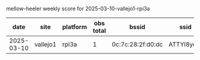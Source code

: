 mellow-heeler weekly score for 2025-03-10-vallejo1-rpi3a

|date|site|platform|obs total|bssid|ssid|
|--|--|--|--|--|--|
|2025-03-10|vallejo1|rpi3a|1|0c:7c:28:2f:d0:dc|ATTYI8yedr||2025-03-10|vallejo1|rpi3a|1|b4:a2:5c:9d:86:70|The Mare Island Company||2025-03-10|vallejo1|rpi3a|1|cc:ab:2c:d0:48:14|ATThRTZi65||2025-03-10|vallejo1|rpi3a|1|b4:a2:5c:9d:b3:90|The Mare Island Company||2025-03-10|vallejo1|rpi3a|1|6c:ca:08:13:a2:90|ATT7x4U8S5||2025-03-10|vallejo1|rpi3a|1|64:9a:63:06:71:0d|Ring Setup 0d||2025-03-10|vallejo1|rpi3a|1|1a:d9:5e:82:70:ef|empty_ssid||2025-03-10|vallejo1|rpi3a|1|e2:02:34:3a:86:94|Fernweh||2025-03-10|vallejo1|rpi3a|1|3a:65:12:e7:81:cf|\x00\x00\x00\x00\x00\x00\x00\x00\x00\x00||2025-03-10|vallejo1|rpi3a|1|22:ad:56:34:15:19|Hotspot1519||2025-03-10|vallejo1|rpi3a|1|00:0d:97:0b:51:6e|empty_ssid||2025-03-10|vallejo1|rpi3a|1|82:a4:e4:30:64:3e|moto g stylus 5G_6182||2025-03-10|vallejo1|rpi3a|1|0c:7c:28:2f:d0:dd|ATTYI8yedr_Guest||2025-03-10|vallejo1|rpi3a|1|0e:43:83:5d:e7:43|saile\xE2\x80\x99s iPhone||2025-03-10|vallejo1|rpi3a|1|b6:95:75:64:4b:72|MIBREW_GUEST||2025-03-10|vallejo1|rpi3a|1|00:0d:97:0b:e5:80|empty_ssid||2025-03-10|vallejo1|rpi3a|1|f6:79:0a:61:ea:29|empty_ssid||2025-03-10|vallejo1|rpi3a|1|00:0d:97:0b:73:29|empty_ssid||2025-03-10|vallejo1|rpi3a|1|00:0d:97:0b:51:6e|empty_ssid||2025-03-10|vallejo1|rpi3a|1|00:54:af:6f:1f:a7|Hotspot1FA7||2025-03-10|vallejo1|rpi3a|1|7e:8a:20:24:5e:db|VYC-WIFI||2025-03-10|vallejo1|rpi3a|1|40:e1:e4:e7:77:3c|TMOBILE-7733||2025-03-10|vallejo1|rpi3a|1|64:9a:63:06:95:d3|Ring Setup d3||2025-03-10|vallejo1|rpi3a|1|f8:79:0a:61:ea:29|Houston  Control||2025-03-10|vallejo1|rpi3a|1|30:cb:c7:2e:11:50|The Mare Island Company||2025-03-10|vallejo1|rpi3a|1|1c:b9:c4:7a:ba:f8|AnchorOffice||2025-03-10|vallejo1|rpi3a|1|1a:d9:5e:52:70:ef|empty_ssid||2025-03-10|vallejo1|rpi3a|2|e2:02:34:5a:86:94|empty_ssid||2025-03-10|vallejo1|rpi3a|2|18:a5:ff:64:97:60|Candyland||2025-03-10|vallejo1|rpi3a|2|1c:b9:c4:3a:ba:f8|1050Nimitz||2025-03-10|vallejo1|rpi3a|2|1c:b9:c4:7a:ba:f8|AnchorOffice||2025-03-10|vallejo1|rpi3a|2|f6:79:0a:61:ea:2a|empty_ssid||2025-03-10|vallejo1|rpi3a|2|e2:02:34:2a:86:94|Fernweh||2025-03-10|vallejo1|rpi3a|2|8a:8d:07:3d:4a:11|BONEDADDYS Party Boat||2025-03-10|vallejo1|rpi3a|2|8a:8d:07:2d:4a:11|BONEDADDYS Party Boat||2025-03-10|vallejo1|rpi3a|2|30:cb:c7:36:6c:20|The Mare Island Company||2025-03-10|vallejo1|rpi3a|2|1c:b9:c4:3a:ba:f8|1050Nimitz||2025-03-10|vallejo1|rpi3a|2|30:cb:c7:2e:11:50|The Mare Island Company||2025-03-10|vallejo1|rpi3a|2|00:0d:97:0b:51:6e|empty_ssid||2025-03-10|vallejo1|rpi3a|2|cc:58:30:5a:d8:c7|TMOBILE-D8C1||2025-03-10|vallejo1|rpi3a|2|b4:a2:5c:9d:b3:90|The Mare Island Company||2025-03-10|vallejo1|rpi3a|3|f8:79:0a:61:ea:2a|Houston  Control||2025-03-10|vallejo1|rpi3a|3|00:0d:97:0b:51:6e|empty_ssid||2025-03-10|vallejo1|rpi3a|3|ec:6e:79:05:1d:6d|CR202-051D6D||2025-03-10|vallejo1|rpi3a|3|e4:f7:5b:94:0c:90|2WIRE855||2025-03-10|vallejo1|rpi3a|3|1c:b9:c4:3a:ba:f8|1050Nimitz||2025-03-10|vallejo1|rpi3a|3|c4:a8:16:2f:4a:c5|f206a5||2025-03-10|vallejo1|rpi3a|3|a2:c9:eb:ee:51:93|ORBI23||2025-03-10|vallejo1|rpi3a|4|8a:8d:07:5d:4a:11|empty_ssid||2025-03-10|vallejo1|rpi3a|4|b4:a2:5c:9d:b3:90|The Mare Island Company||2025-03-10|vallejo1|rpi3a|4|ac:8f:a9:91:ec:74|ATT6MPK8pl||2025-03-10|vallejo1|rpi3a|4|8a:8d:07:3d:4a:11|BONEDADDYS Party Boat||2025-03-10|vallejo1|rpi3a|4|40:e1:e4:e7:77:3d|TMOBILE-7733||2025-03-10|vallejo1|rpi3a|4|9c:c9:eb:ee:51:93|empty_ssid||2025-03-10|vallejo1|rpi3a|4|1c:b9:c4:7a:ba:f8|AnchorOffice||2025-03-10|vallejo1|rpi3a|5|12:65:e4:09:36:61|iPhone (6)||2025-03-10|vallejo1|rpi3a|5|ee:79:0a:61:ea:2a|empty_ssid||2025-03-10|vallejo1|rpi3a|5|ac:8f:a9:60:c7:74|ATTMSfRJ2U||2025-03-10|vallejo1|rpi3a|5|36:70:4e:dd:0c:48|empty_ssid||2025-03-10|vallejo1|rpi3a|5|1c:b9:c4:7a:ba:f8|AnchorOffice||2025-03-10|vallejo1|rpi3a|6|00:0c:42:8c:f1:96|PapastarO4||2025-03-10|vallejo1|rpi3a|6|18:a5:ff:50:13:20|JeffsBoat||2025-03-10|vallejo1|rpi3a|6|32:70:4e:dd:0c:48|VYC-Members||2025-03-10|vallejo1|rpi3a|6|1c:b9:c4:7a:ba:f8|AnchorOffice||2025-03-10|vallejo1|rpi3a|6|1c:b9:c4:3a:ba:f8|1050Nimitz||2025-03-10|vallejo1|rpi3a|6|ac:8f:a9:60:c7:74|ATTMSfRJ2U||2025-03-10|vallejo1|rpi3a|7|1c:b9:c4:3a:ba:f8|1050Nimitz||2025-03-10|vallejo1|rpi3a|7|64:9a:63:06:71:0d|Ring Setup 0d||2025-03-10|vallejo1|rpi3a|7|06:4c:00:07:8b:1e|saile\xE2\x80\x99s iPhone||2025-03-10|vallejo1|rpi3a|8|00:0d:97:0b:73:29|empty_ssid||2025-03-10|vallejo1|rpi3a|8|b4:a2:5c:9d:b3:90|The Mare Island Company||2025-03-10|vallejo1|rpi3a|9|28:70:4e:dd:0c:48|VYC-Secure||2025-03-10|vallejo1|rpi3a|9|2e:70:4e:dd:0c:48|VYC-WIFI||2025-03-10|vallejo1|rpi3a|10|00:0d:97:0b:e5:1d|empty_ssid||2025-03-10|vallejo1|rpi3a|10|8a:8d:07:5d:4a:11|empty_ssid||2025-03-10|vallejo1|rpi3a|10|e4:38:83:e1:cf:00|483swNorth||2025-03-10|vallejo1|rpi3a|10|ba:13:32:54:48:20|SunPower49721||2025-03-10|vallejo1|rpi3a|11|46:1c:d2:c8:fe:f6|saile\xE2\x80\x99s iPhone||2025-03-10|vallejo1|rpi3a|11|9e:f9:22:ad:5b:fa|saile\xE2\x80\x99s iPhone||2025-03-10|vallejo1|rpi3a|12|00:0d:97:0b:e5:1d|empty_ssid||2025-03-10|vallejo1|rpi3a|12|00:0d:97:0b:e5:1d|empty_ssid||2025-03-10|vallejo1|rpi3a|12|b4:a2:5c:9d:86:70|The Mare Island Company||2025-03-10|vallejo1|rpi3a|14|b6:95:75:64:4b:72|MIBREW_GUEST||2025-03-10|vallejo1|rpi3a|14|b4:a2:5c:9d:b3:90|The Mare Island Company||2025-03-10|vallejo1|rpi3a|15|94:a6:7e:4e:3d:bb|F3_2GEXT||2025-03-10|vallejo1|rpi3a|16|b0:95:75:64:4b:72|MIBREW||2025-03-10|vallejo1|rpi3a|21|b4:a2:5c:9d:b2:c0|The Mare Island Company||2025-03-10|vallejo1|rpi3a|22|9e:86:b5:51:58:b4|saile\xE2\x80\x99s iPhone||2025-03-10|vallejo1|rpi3a|23|00:0d:97:0b:e5:1d|empty_ssid||2025-03-10|vallejo1|rpi3a|23|b4:a2:5c:9d:b3:80|The Mare Island Company||2025-03-10|vallejo1|rpi3a|24|00:0d:97:0b:73:29|empty_ssid||2025-03-10|vallejo1|rpi3a|24|2a:8d:db:b2:b4:78|F3||2025-03-10|vallejo1|rpi3a|25|00:0d:97:0b:e5:1d|empty_ssid||2025-03-10|vallejo1|rpi3a|25|8a:8d:07:6d:4a:11|empty_ssid||2025-03-10|vallejo1|rpi3a|26|04:95:e6:20:63:41|Tenda_206340||2025-03-10|vallejo1|rpi3a|26|b4:a2:5c:9d:b2:c0|The Mare Island Company||2025-03-10|vallejo1|rpi3a|26|00:0c:42:8c:f1:52|PapastarO2||2025-03-10|vallejo1|rpi3a|27|b4:a2:5c:9d:86:60|The Mare Island Company||2025-03-10|vallejo1|rpi3a|28|c8:9e:43:31:40:0b|NETGEAR51||2025-03-10|vallejo1|rpi3a|28|0a:8d:db:b2:b4:78|City of Vallejo||2025-03-10|vallejo1|rpi3a|29|8a:8d:07:2d:4a:11|BONEDADDYS Party Boat||2025-03-10|vallejo1|rpi3a|29|8a:8d:07:4d:4a:11|empty_ssid||2025-03-10|vallejo1|rpi3a|31|00:0d:97:0b:72:a0|empty_ssid||2025-03-10|vallejo1|rpi3a|31|b4:a2:5c:9d:8f:40|The Mare Island Company||2025-03-10|vallejo1|rpi3a|32|fc:34:97:8e:e3:41|RAWR||2025-03-10|vallejo1|rpi3a|33|a4:13:4e:00:d7:65|Quin_Delta||2025-03-10|vallejo1|rpi3a|33|b4:a2:5c:9d:b3:80|The Mare Island Company||2025-03-10|vallejo1|rpi3a|37|ee:79:0a:61:ea:29|empty_ssid||2025-03-10|vallejo1|rpi3a|37|00:0d:97:0b:73:29|empty_ssid||2025-03-10|vallejo1|rpi3a|38|40:e1:e4:e7:77:3e|TMOBILE-7733||2025-03-10|vallejo1|rpi3a|38|b4:a2:5c:9d:b2:c0|The Mare Island Company||2025-03-10|vallejo1|rpi3a|39|b4:a2:5c:9d:8f:40|The Mare Island Company||2025-03-10|vallejo1|rpi3a|40|f8:79:0a:61:ea:29|Houston  Control||2025-03-10|vallejo1|rpi3a|42|00:0f:92:fc:99:45|CARB 174-214||2025-03-10|vallejo1|rpi3a|43|52:e1:e4:e7:77:3e|empty_ssid||2025-03-10|vallejo1|rpi3a|44|b4:a2:5c:9d:86:60|The Mare Island Company||2025-03-10|vallejo1|rpi3a|44|f6:79:0a:61:ea:29|empty_ssid||2025-03-10|vallejo1|rpi3a|47|b4:a2:5c:9d:8f:40|The Mare Island Company||2025-03-10|vallejo1|rpi3a|54|ca:c9:a3:b3:94:8b|Sainlogic-B3948B||2025-03-10|vallejo1|rpi3a|55|b4:a2:5c:9d:b3:80|The Mare Island Company||2025-03-10|vallejo1|rpi3a|65|8a:8d:07:4d:4a:11|empty_ssid||2025-03-10|vallejo1|rpi3a|66|e2:02:34:4a:86:94|empty_ssid||2025-03-10|vallejo1|rpi3a|68|04:42:1a:11:47:50|RAWR||2025-03-10|vallejo1|rpi3a|70|e2:02:34:6a:86:94|empty_ssid||2025-03-10|vallejo1|rpi3a|74|b4:a2:5c:9d:86:60|The Mare Island Company||2025-03-10|vallejo1|rpi3a|75|fe:df:bc:81:47:dc|empty_ssid||2025-03-10|vallejo1|rpi3a|75|a2:05:d6:0c:78:19|Knot Bad||2025-03-10|vallejo1|rpi3a|78|8a:8d:07:2d:4a:11|BONEDADDYS Party Boat||2025-03-10|vallejo1|rpi3a|80|8a:8d:07:6d:4a:11|empty_ssid||2025-03-10|vallejo1|rpi3a|81|9c:05:d6:0c:78:19|Knot Bad Guest||2025-03-10|vallejo1|rpi3a|83|e2:02:34:6a:86:94|empty_ssid||2025-03-10|vallejo1|rpi3a|84|1a:d9:5e:62:70:ef|empty_ssid||2025-03-10|vallejo1|rpi3a|85|04:17:b6:85:27:bb|empty_ssid||2025-03-10|vallejo1|rpi3a|87|fe:df:bc:51:47:dc|empty_ssid||2025-03-10|vallejo1|rpi3a|89|e2:02:34:2a:86:94|Fernweh||2025-03-10|vallejo1|rpi3a|92|e2:02:34:4a:86:94|empty_ssid||2025-03-10|vallejo1|rpi3a|93|1a:d9:5e:32:70:ef|S3ctorN1n3||2025-03-10|vallejo1|rpi3a|103|fe:df:bc:21:47:dc|SMITH&WESSON||2025-03-10|vallejo1|rpi3a|107|e2:02:34:2a:86:94|Fernweh||2025-03-10|vallejo1|rpi3a|117|04:17:b6:85:27:bb|empty_ssid||2025-03-10|vallejo1|rpi3a|127|40:e1:e4:e7:77:3c|TMOBILE-7733||2025-03-10|vallejo1|rpi3a|146|1a:d9:5e:62:70:ef|empty_ssid||2025-03-10|vallejo1|rpi3a|148|ec:6e:79:05:1d:6d|CR202-051D6D||2025-03-10|vallejo1|rpi3a|149|a6:05:d6:0c:78:1a|empty_ssid||2025-03-10|vallejo1|rpi3a|154|9c:05:d6:0c:78:1a|Knot Bad Guest||2025-03-10|vallejo1|rpi3a|155|5e:24:c3:43:fa:17|empty_ssid||2025-03-10|vallejo1|rpi3a|157|ba:95:75:64:4b:73|empty_ssid||2025-03-10|vallejo1|rpi3a|165|a2:05:d6:0c:78:1a|Knot Bad||2025-03-10|vallejo1|rpi3a|165|5e:24:c3:23:fa:17|STARLINK||2025-03-10|vallejo1|rpi3a|170|1a:d9:5e:32:70:ef|S3ctorN1n3||2025-03-10|vallejo1|rpi3a|174|b0:95:75:64:4b:73|MIBREW||2025-03-10|vallejo1|rpi3a|176|7c:f1:7e:90:86:25|ATTebV5XEa_EXT||2025-03-10|vallejo1|rpi3a|176|5e:24:c3:63:fa:17|empty_ssid||2025-03-10|vallejo1|rpi3a|181|b6:95:75:64:4b:73|MIBREW_GUEST||2025-03-10|vallejo1|rpi3a|187|1a:d9:5e:52:70:ef|empty_ssid||2025-03-10|vallejo1|rpi3a|203|26:18:0a:27:ee:9c|F3||2025-03-10|vallejo1|rpi3a|205|1a:d9:5e:82:70:ef|empty_ssid||2025-03-10|vallejo1|rpi3a|217|06:18:0a:27:ee:9c|City of Vallejo||2025-03-10|vallejo1|rpi3a|244|a0:e7:ae:af:65:63|empty_ssid||2025-03-10|vallejo1|rpi3a|245|1a:d9:5e:22:70:ef|S3ctorN1n3||2025-03-10|vallejo1|rpi3a|248|1a:d9:5e:72:70:ef|empty_ssid||2025-03-10|vallejo1|rpi3a|251|78:2d:7e:1b:17:19|TRENDnet840_1719_8||2025-03-10|vallejo1|rpi3a|253|00:14:d1:d6:64:00|empty_ssid||2025-03-10|vallejo1|rpi3a|254|7e:2d:7e:1b:17:19|TRENDnet840_1719||2025-03-10|vallejo1|rpi3a|271|78:8a:20:ac:21:da|unknown||2025-03-10|vallejo1|rpi3a|272|78:8a:20:ac:21:be|unknown||2025-03-10|vallejo1|rpi3a|278|1a:d9:5e:42:70:ef|S3ctorN1n3||2025-03-10|vallejo1|rpi3a|282|a6:e7:ae:af:65:63|ATTebV5XEa||2025-03-10|vallejo1|rpi3a|284|3c:8c:f8:f9:2b:bb|TRENDnet740_QCDJ||2025-03-10|vallejo1|rpi3a|285|3e:8c:f8:f9:2b:bb|Gate K||2025-03-10|vallejo1|rpi3a|298|7c:f1:7e:90:86:24|ATTebV5XEa_EXT||2025-03-10|vallejo1|rpi3a|299|a0:e7:ae:af:65:60|ATTebV5XEa|
